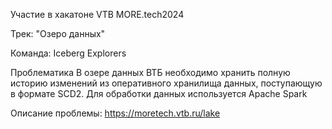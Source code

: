 Участие в хакатоне VTB MORE.tech2024

Трек: "Озеро данных"

Команда: Iceberg Explorers

Проблематика
В озере данных ВТБ необходимо хранить полную историю изменений из оперативного хранилища данных, поступающую в формате SCD2.
Для обработки данных используется Apache Spark

Описание проблемы: https://moretech.vtb.ru/lake
